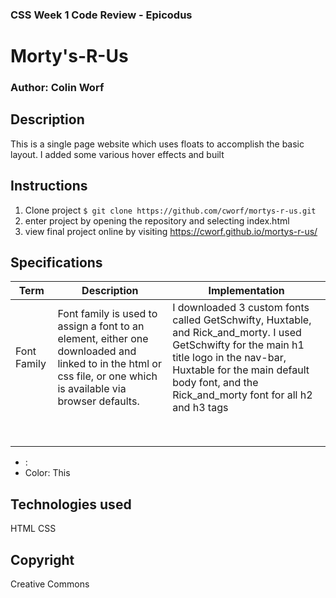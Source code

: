 
### CSS Week 1 Code Review - Epicodus

# Morty's-R-Us

### Author: Colin Worf

## Description

This is a single page website which uses floats to accomplish the basic layout. I added some various hover effects and built

## Instructions

1. Clone project ```$ git clone https://github.com/cworf/mortys-r-us.git ```
2. enter project by opening the repository and selecting index.html
3. view final project online by visiting https://cworf.github.io/mortys-r-us/

## Specifications
|Term|Description|Implementation|
|----|-----------|--------------|
|Font Family|Font family is used to assign a font to an element, either one downloaded and linked to in the html or css file, or one which is available via browser defaults.|I downloaded 3 custom fonts called GetSchwifty, Huxtable, and Rick_and_morty. I used GetSchwifty for the main h1 title logo in the nav-bar, Huxtable for the main default body font, and the Rick_and_morty font for all h2 and h3 tags|
||||
||||
||||
||||
||||
||||
||||
||||

  * :
  * Color: This

## Technologies used

HTML
CSS

## Copyright

Creative Commons
